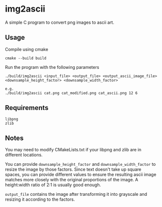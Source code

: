 # img2ascii

A simple C program to convert png images to ascii art.

## Usage
Compile using cmake
```
cmake --build build
```

Run the program with the following parameters
```
./build/img2ascii <input_file> <output_file> <output_ascii_image_file> <downsample_height_factor> <downsample_width_factor>

e.g.
./build/img2ascii cat.png cat_modified.png cat_ascii.png 12 6
```

## Requirements
```
libpng 
zlib
```

## Notes
You may need to modify CMakeLists.txt if your libpng and zlib are in different locations.

You can provide `downsample_height_factor` and `downsample_width_factor` to resize the image by those factors.
Since text doesn't take up square spaces, you can provide different values to ensure the resulting
ascii image matches more closely with the original proportions of the image. A height:width ratio of
2:1 is usually good enough.

`output_file` contains the image after transforming it into grayscale and resizing it according to
the factors.

